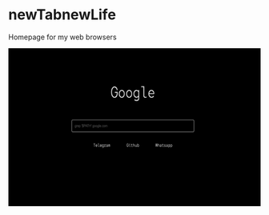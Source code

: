 # newTabnewLife

Homepage for my web browsers

<p align="center">
<img src="./assets/img/pagePreview.png" />
</p>
